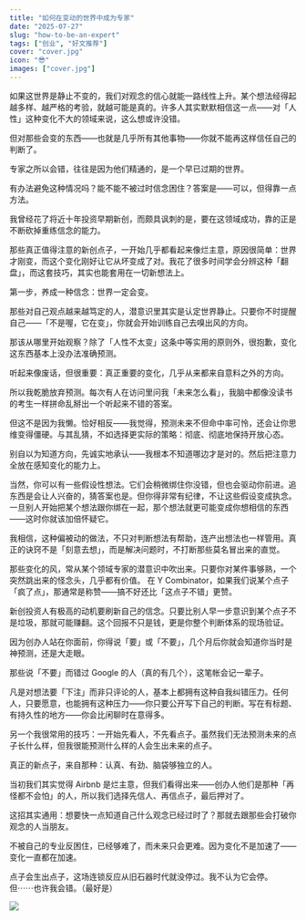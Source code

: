 ```yaml
---
title: "如何在变动的世界中成为专家"
date: "2025-07-27"
slug: "how-to-be-an-expert"
tags: ["创业", "好文推荐"]
cover: "cover.jpg"
icon: "😎"
images: ["cover.jpg"]
---
```

如果这世界是静止不变的，我们对观念的信心就能一路线性上升。某个想法经得起越多样、越严格的考验，就越可能是真的。许多人其实默默相信这一点——对「人性」这种变化不大的领域来说，这么想或许没错。



但对那些会变的东西——也就是几乎所有其他事物——你就不能再这样信任自己的判断了。



专家之所以会错，往往是因为他们精通的，是一个早已过期的世界。



有办法避免这种情况吗？能不能不被过时信念困住？答案是——可以，但得靠一点方法。



我曾经花了将近十年投资早期新创，而颇具讽刺的是，要在这领域成功，靠的正是不断砍掉重练信念的能力。



那些真正值得注意的新创点子，一开始几乎都看起来像烂主意，原因很简单：世界才刚变，而这个变化刚好让它从坏变成了对。我花了很多时间学会分辨这种「翻盘」，而这套技巧，其实也能套用在一切新想法上。



第一步，养成一种信念：世界一定会变。



那些对自己观点越来越笃定的人，潜意识里其实是认定世界静止。只要你不时提醒自己——「不是喔，它在变」，你就会开始训练自己去嗅出风的方向。



那该从哪里开始观察？除了「人性不太变」这条中等实用的原则外，很抱歉，变化这东西基本上没办法准确预测。



听起来像废话，但很重要：真正重要的变化，几乎从来都来自意料之外的方向。



所以我乾脆放弃预测。每次有人在访问里问我「未来怎么看」，我脑中都像没读书的考生一样拼命乱掰出一个听起来不错的答案。



但这不是因为我懒。恰好相反——我觉得，预测未来不但命中率可怜，还会让你思维变得僵硬。与其乱猜，不如选择更实际的策略：彻底、彻底地保持开放心态。



别自以为知道方向，先诚实地承认——我根本不知道哪边才是对的。然后把注意力全放在感知变化的能力上。



当然，你可以有一些假设性想法。它们会稍微绑住你没错，但也会驱动你前进。追东西是会让人兴奋的，猜答案也是。但你得非常有纪律，不让这些假设变成执念。
一旦别人开始把某个想法跟你绑在一起，那个想法就更可能变成你想相信的东西——这时你就该加倍怀疑它。



我相信，这种偏被动的做法，不只对判断想法有帮助，连产出想法也一样管用。真正的诀窍不是「刻意去想」，而是解决问题时，不打断那些莫名冒出来的直觉。



那些变化的风，常从某个领域专家的潜意识中吹出来。只要你对某件事够熟，一个突然跳出来的怪念头，几乎都有价值。
在 Y Combinator，如果我们说某个点子「疯了点」，那通常是称赞——搞不好还比「这点子不错」更赞。



新创投资人有极高的动机要刷新自己的信念。只要比别人早一步意识到某个点子不是垃圾，那就可能赚翻。这个回报不只是钱，更是你整个判断体系的现场验证。



因为创办人站在你面前，你得说「要」或「不要」，几个月后你就会知道你当时是神预测，还是大走眼。



那些说「不要」而错过 Google 的人（真的有几个），这笔帐会记一辈子。



凡是对想法要「下注」而非只评论的人，基本上都拥有这种自我纠错压力。任何人，只要愿意，也能拥有这种压力——你只要公开写下自己的判断。写在有标题、有持久性的地方——你会比闲聊时在意得多。



另一个我很常用的技巧：一开始先看人，不先看点子。虽然我们无法预测未来的点子长什么样，但我很能预测什么样的人会生出未来的点子。



真正的新点子，来自那种：认真、有劲、脑袋够独立的人。



当初我们其实觉得 Airbnb 是烂主意，但我们看得出来——创办人他们是那种「再怪都不会怕」的人，所以我们选择先信人、再信点子，最后押对了。



这招其实通用：想要快一点知道自己什么观念已经过时了？那就去跟那些会打破你观念的人当朋友。



不被自己的专业反困住，已经够难了，而未来只会更难。因为变化不是加速了——变化一直都在加速。



点子会生出点子，这场连锁反应从旧石器时代就没停过。我不认为它会停。
但⋯⋯也许我会错。（最好是）




![](https://prod-files-secure.s3.us-west-2.amazonaws.com/112d0858-5090-4d34-a606-b75eb8d65fd2/46476355-9cf3-4e99-9b7a-3531bc426380/1000202064.png?X-Amz-Algorithm=AWS4-HMAC-SHA256&X-Amz-Content-Sha256=UNSIGNED-PAYLOAD&X-Amz-Credential=ASIAZI2LB466ZHEPTULZ%2F20251027%2Fus-west-2%2Fs3%2Faws4_request&X-Amz-Date=20251027T224456Z&X-Amz-Expires=3600&X-Amz-Security-Token=IQoJb3JpZ2luX2VjEPb%2F%2F%2F%2F%2F%2F%2F%2F%2F%2FwEaCXVzLXdlc3QtMiJFMEMCIF8y7HUoax9Pd543%2FX6h1%2FvIpI%2BocN5KiHV0TQSLjVNjAh9guFk5Q%2BpAxEjJhhCUAAy7FmAxmxy9dLi%2BdJa7CL4OKogECK%2F%2F%2F%2F%2F%2F%2F%2F%2F%2F%2FwEQABoMNjM3NDIzMTgzODA1Igx7M3FH8C9fQI0npvsq3AOyQ7D1RiZe16ikPdCw5Txkp%2BpcrdnPVJl42wQYdKoLRUdu%2FbobqWPtRyicC%2FIg%2Fu3Q%2Fuew994WjEkwYcMarYjoxqzlsGHE%2B12I3y8yrY5rb2HJgRKCDDGa2qv%2BqVW%2FYotXyNVKgPp%2FUDJwqrIOsb9T1y6V0CCyrmoDlvV2ZEa%2BSJ3P2ijvkOm%2FI5deviQUDBKFh5xGIl63l9hOpdv3Zq7PVfuV9d2A4IVuhqZtFUo9hdvid3EFlD3K6sjEBV0coDb8c5iJu0%2F251xsWsrJCLWGxMuiQcT4qcDFz5hxH153m47qbwi4nIvCvfAnmATnip7h%2BSMQoTskT2yHaU4HWxZVbPim9nWk%2FOagE08w0Z%2Bywzkn33mlbOL8PAK6ms5w4e2jIsojjfACmfzdy5p5dXqqqNkVfz%2B8cmbjilRx7H%2FnatpsxKdWgEOSUnUGY8oJxpcU5qEVWvmO%2FoHcRKP0YHyhsOeZrzbJdpvP1Q2EIHQWnGmzwptaMIGBbyHK6r7G7s1m7iZH1%2B%2BS1F%2Bp9tAuATebCKN2JBI7fBkpf%2BXUcDz5T3Sv0eIs7626OryT%2BODKxl1f9zsaheJXenTRvl0SjlsyRQ8yDiT69Tv4FeU8klcj%2F%2FVUOcKTbR%2BvGmDrrTCY3P%2FHBjqnAe2cxXf3p4mkMvpFF77r4L01CToWgeUO5iEErF1My1tEy5P1IuZ5HkU%2Fq9LiubKe14qGtl97oRy8BhrDtSmrk9a%2FxIujTpoMSNcd7qsKe%2BvtqjEPPdtN%2FSHpCM1JC39nzJ7l5G%2BjYKBQcLQVPTyjzi3sYVC6xDZKJnoH2B6XV%2FeZe2xVto0KVsAQxUX3o1fZLVLckwAQOeJk%2B56hFIM6ojcsQgA2H6lS&X-Amz-Signature=7ca8e83fcc8cd07c761875cba7d193ceba74ce3ae5ab01418f16b8ffbad10d10&X-Amz-SignedHeaders=host&x-amz-checksum-mode=ENABLED&x-id=GetObject)

